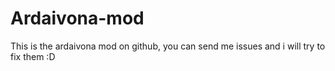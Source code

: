# Ardaivona-mod
This is the ardaivona mod on github, you can send me issues and i will try to fix them :D

